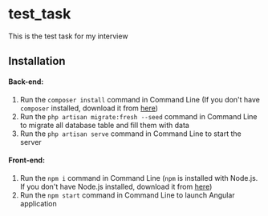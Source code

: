 # test_task
This is the test task for my interview

## Installation

#### Back-end:
1. Run the `composer install` command in Command Line
(If you don't have `composer` installed, download it from [here](https://getcomposer.org/download/))
2. Run the `php artisan migrate:fresh --seed` command in Command Line to migrate all database table and fill them with data
2. Run the `php artisan serve` command in Command Line to start the server

#### Front-end:
1. Run the `npm i` command in Command Line
(`npm` is installed with Node.js. If you don't have Node.js installed, download it from [here](https://nodejs.org/en/download/))
2. Run the `npm start` command in Command Line to launch Angular application
